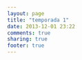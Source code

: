 ```yaml
---
layout: page
title: "temporada 1"
date: 2013-12-01 23:22
comments: true
sharing: true
footer: true
---
```

